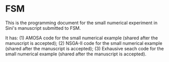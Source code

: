 # FSM

This is the programming document for the small numerical experiment in Sini's manuscript submitted to FSM.

It has: 
       (1) AMOSA code for the small numerical example (shared after the manuscript is accepted);
       (2) NSGA-II code for the small numerical example (shared after the manuscript is accepted);
       (3) Exhausive seach code for the small numerical example (shared after the manuscript is accepted).
